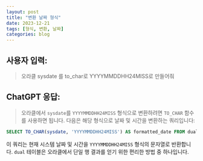 ```yaml
---
layout: post
title: "변환 날짜 형식"
date: 2023-12-21
tags: [형식, 변환, 날짜]
categories: blog
---
```


## 사용자 입력:
> 오라클 sysdate 를 to_char로 YYYYMMDDHH24MISS로 만들어줘 

## ChatGPT 응답:
> 오라클에서 `sysdate`를 `YYYYMMDDHH24MISS` 형식으로 변환하려면 `TO_CHAR` 함수를 사용하면 됩니다. 다음은 해당 형식으로 날짜 및 시간을 변환하는 쿼리입니다:

```sql
SELECT TO_CHAR(sysdate, 'YYYYMMDDHH24MISS') AS formatted_date FROM dual;
```

이 쿼리는 현재 시스템 날짜 및 시간을 `YYYYMMDDHH24MISS` 형식의 문자열로 반환합니다. `dual` 테이블은 오라클에서 단일 행 결과를 얻기 위한 편리한 방법 중 하나입니다.

